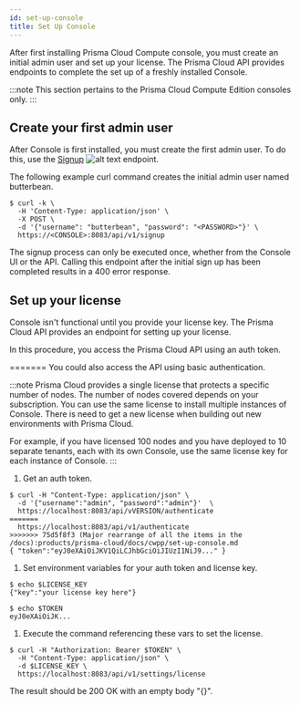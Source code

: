 ```yaml
---
id: set-up-console
title: Set Up Console
---
```


After first installing Prisma Cloud Compute console, you must create an initial admin user and set up your license.
The Prisma Cloud API provides endpoints to complete the set up of a freshly installed Console.

:::note
This section pertains to the Prisma Cloud Compute Edition consoles only.
:::

## Create your first admin user

After Console is first installed, you must create the first admin user.
To do this, use the [Signup](/compute/api/post-signup/) ![alt text](/icons/api-icon-pan-dev.svg) endpoint.

The following example curl command creates the initial admin user named butterbean.

```
$ curl -k \
  -H 'Content-Type: application/json' \
  -X POST \
  -d '{"username": "butterbean", "password": "<PASSWORD>"}' \
  https://<CONSOLE>:8083/api/v1/signup
```

The signup process can only be executed once, whether from the Console UI or the API.
Calling this endpoint after the initial sign up has been completed results in a 400 error response.

## Set up your license

Console isn't functional until you provide your license key.
The Prisma Cloud API provides an endpoint for setting up your license.

In this procedure, you access the Prisma Cloud API using an auth token.

=======
You could also access the API using basic authentication.

:::note
Prisma Cloud provides a single license that protects a specific number of nodes.
The number of nodes covered depends on your subscription.
You can use the same license to install multiple instances of Console.
There is need to get a new license when building out new environments with Prisma Cloud.

For example, if you have licensed 100 nodes and you have deployed to 10 separate tenants, each with its own Console, use the same license key for each instance of Console.
:::

1. Get an auth token.

```
$ curl -H "Content-Type: application/json" \
  -d '{"username":"admin", "password":"admin"}'  \
  https://localhost:8083/api/vVERSION/authenticate
=======
  https://localhost:8083/api/v1/authenticate
>>>>>>> 75d5f8f3 (Major rearrange of all the items in the /docs):products/prisma-cloud/docs/cwpp/set-up-console.md
{ "token":"eyJ0eXAiOiJKV1QiLCJhbGciOiJIUzI1NiJ9..." }
```

1. Set environment variables for your auth token and license key.

```
$ echo $LICENSE_KEY
{"key":"your license key here"}
```

```
$ echo $TOKEN
eyJ0eXAiOiJK...
```

1. Execute the command referencing these vars to set the license.

```
$ curl -H "Authorization: Bearer $TOKEN" \
  -H "Content-Type: application/json" \
  -d $LICENSE_KEY \
  https://localhost:8083/api/v1/settings/license
```

The result should be 200 OK with an empty body "{}".
